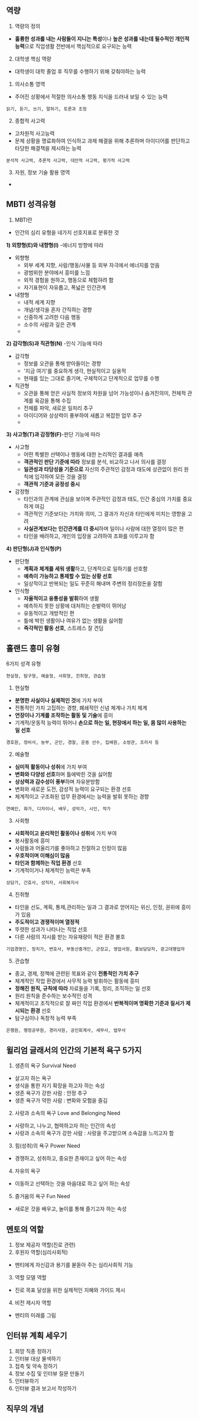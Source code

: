 ## 역량

1. 역량의 정의   
* **훌륭한 성과를 내는 사람들이 지니는 특성**이나 **높은 성과를 내는데 필수적인 개인적능력**으로 직업생활 전반에서 핵심적으로 요구되는 능력
2. 대학생 핵심 역량
* 대학생이 대학 졸업 후 직무를 수행하기 위해 갖춰야하는 능력

1. 의사소통 영역
- 주어진 상황에서 적절한 의사소통 행동 지식을 드러내 보일 수 있는 능력
```
읽기, 듣기, 쓰기, 말하기, 토론과 조정
```
2. 종합적 사고력
- 고차원적 사고능력
- 문제 상황을 명료화하여 인식하고 과제 해결을 위해 추론하며 아이디어를 판단하고 타당한 해결책을 제시하는 능력
```
분석적 사고력, 추론적 사고력, 대안적 사고력, 평가적 사고력
```
3. 자원, 정보 기술 활용 영역
- 
## MBTI 성격유형
1. MBTI란
* 인간의 심리 유형을 네가지 선호지표로 분류한 것

**1) 외향형(E)와 내향형(I)** -에너지 방향에 따라
- 외향형
   - 외부 세계 지향, 사람/행동/사물 등 외부 자극에서 에너지를 얻음
   - 광범위한 분야에서 흥미를 느낌
   - 외적 경험을 원하고, 행동으로 체험햐려 함
   - 자기표현이 자유롭고, 폭넓은 인간관계
- 내향형
   - 내적 세계 지향
   - 개념/생각을 혼자 간직하는 경향
   - 신중하게 고려한 다음 행동
   - 소수의 사람과 깊은 관계
   - 
**2) 감각형(S)과 직관형(N)** -인식 기능에 따라
- 감각형
   - 정보를 오관을 통해 받아들이는 경향
   - '지금 여기'를 중요하게 생각, 현실적이고 실용적
   - 현재를 있는 그대로 즐기며, 구체적이고 단계적으로 업무를 수행
 - 직관형
    - 오관을 통해 얻은 사실적 정보의 차원을 넘어 가능성이나 숨겨진의미, 전체적 관계를 육감을 통해 수집
    - 전체를 파악, 새로운 일처리 추구
    - 아이디어와 상상력이 풍부하여 새롭고 복잡한 업무 추구
    - 
 **3) 사고형(T)과 감정형(F)**-판단 기능에 따라
 - 사고형
    - 어떤 특별한 선택이나 행동에 대한 논리적인 결과를 예측
    - **객관적인 판단 기준에 따라** 정보를 분석, 비교하고 나서 의사를 결정
    - **일관성과 타당성을 기준으로** 자신의 주관적인 감정과 태도에 상관없이 원리 원칙에 입각하여 모든 것을 결정
    - __객관적 기준과 공정성 중시__
 - 감정형
    - 타인과의 관계에 관심을 보이며 주관적인 감정과 태도, 인간 중심의 가치를 중요하게 여김
    - 객관적인 기준보다는 가치와 의미, 그 결과가 자신과 타인에게 미치는 영향을 고려
    - **사실관계보다는 인간관계를 더 중시**하며 일이나 사람에 대한 열정이 많은 편
    - 타인을 배려하고, 개인의 입장을 고려하여 조화를 이루고자 함
  
  **4) 판단형(J)과 인식형(P)**
  - 판단형
     - **계획과 체계를 세워 생활**하고, 단계적으로 일하기를 선호함
     - **예측이 가능하고 통제할 수 있는 상황 선호**
     - 일상적이고 반복되는 일도 꾸준히 해내며 주변의 정리정돈을 잘함
  - 인식형
     - **자율적이고 융통성을 발휘**하여 생활
     - 예측하지 못한 상황에 대처하는 순발력이 뛰어남
     - 유동적이고 개방적인 편
     - 틀에 박힌 생활이나 여유가 없는 생활을 싫어함
     - **즉각적인 활동 선호**, 스트레스 잘 견딤

## 홀랜드 흥미 유형
6가지 성격 유형
```
현실형, 탐구형, 예술형, 사회형, 진취형, 관습형
```
1. 현실형
- **분명한 사실이나 실제적인 것**에 가치 부여
- 전통적인 가치 고집하는 경향, 폐쇄적인 신념 체계나 가치 체계
- **연장이나 기계를 조작하는 활동 및 기술**에 흥미
- 기계적/운동적 능력이 뛰어나 **손으로 하는 일, 현장에서 하는 일, 몸 많이 사용하는 일 선호**
```
경호원, 정비사, 농부, 군인, 경찰, 운동 선수, 집배원, 소방관, 조리사 등
```

2. 예술형
- **심미적 활동이나 성취**에 가치 부여
- **변화와 다양성 선호**하며 틀에박힌 것을 싫어함
- **상상력과 감수성이 풍부**하며 자유분방함
- 변화와 새로운 도전, 감성적 능력이 요구되는 환경 선호
- 체계적이고 구조화된 업무 환경에서는 능력을 발휘 못하는 경향
```
연예인, 화가, 디자이너, 배우, 성악가, 시인, 작가
```

3. 사회형
- **사회적이고 윤리적인 활동이나 성취**에 가치 부여
- 봉사활동에 흥미
- 사람들과 어울리기를 좋아하고 친절하고 인정이 많음
- **우호적이며 이해심이 많음**
- **타인과 함께하는 직업 환경** 선호
- 기계적이거나 체계적인 능력은 부족
```
상담가, 간호사, 성직자, 사회복지사 
```

4. 진취형
- 타인을 선도, 계획, 통제,관리하는 일과 그 결과로 얻어지는 위신, 인정, 권위에 흥미가 있음
- **주도적이고 경쟁적이며 열정적**
- 뚜렷한 성과가 나타나는 직업 선호
- 다른 사람의 지시를 받는 자유재량이 적은 환경 불호
```
기업경영인, 정치가, 변호사, 부동산중개인, 군장교, 영업사원, 홍보담당자, 광고대행업자
```

5. 관습형
- 종교, 경제, 정책에 관련된 목표와 같이 **전통적인 가치 추구**
- 체계적인 작업 환경에서 사무적 능력 발휘하는 활동에 흥미
- **정해진 원칙, 규칙에 따라** 자료들을 기록, 정리, 조직하는 일 선호
- 원리 원칙을 준수하는 보수적인 성격
- 체계적이고 조직적으로 잘 짜인 직업 환경에서 **반복적이며 명확한 기준과 질서가 제시되는 환경** 선호
- 탐구심이나 독창적 능력 부족
```
은행원, 행정공무원, 경리사원, 공인회계사, 세무사, 법무사
```

## 윌리엄 글래서의 인간의 기본적 욕구 5가지 
1. 생존의 욕구 Survival Need
- 살고자 하는 욕구
- 생식을 통한 자기 확장을 하고자 하는 속성
- 생존 욕구가 강한 사람 : 안정 추구
- 생존 욕구가 약한 사람 : 변화와 모험을 즐김

2. 사랑과 소속의 욕구 Love and Belonging Need
- 사랑하고, 나누고, 협력하고자 하는 인간의 속성
- 사랑과 소속의 욕구가 강한 사람 : 사랑을 주고받으며 소속감을 느끼고자 함

3. 힘(성취)의 욕구 Power Need
- 경쟁하고, 성취하고, 중요한 존재이고 싶어 하는 속성

4. 자유의 욕구
- 이동하고 선택하는 것을 마음대로 하고 싶어 하는 속성

5. 즐거움의 욕구 Fun Need
- 새로운 것을 배우고, 놀이를 통해 즐기고자 하는 속성

## 멘토의 역할
1. 정보 제공자 역할(진로 관련)
2. 후원자 역할(심리사회적)
- 멘티에게 자신감과 용기를 붇돋아 주는 심리사회적 기능
3. 역할 모델 역할
- 진로 목표 달성을 위한 실제적인 지혜와 가이드 제시
4. 비전 제시자 역할
- 멘티의 미래를 그림

## 인터뷰 계획 세우기
1. 희망 직종 정하기
2. 인터뷰 대상 물색하기
3. 접촉 및 약속 정하기
4. 정보 수집 및 인터뷰 질문 만들기
5. 인터뷰하기
6. 인터뷰 결과 보고서 작성하기

## 직무의 개념
